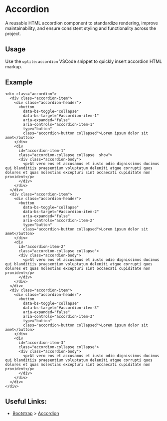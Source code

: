 # Accordion

A reusable HTML accordion component to standardize rendering, improve maintainability, and ensure consistent styling and functionality across the project.

## Usage

Use the `wplite:accordion` VSCode snippet to quickly insert accordion HTML markup.

## Example

```phtml
<div class="accordion">
  <div class="accordion-item">
    <div class="accordion-header">
      <button
        data-bs-toggle="collapse"
        data-bs-target="#accordion-item-1"
        aria-expanded="false"
        aria-controls="accordion-item-1"
        type="button"
        class="accordion-button collapsed">Lorem ipsum dolor sit amet</button>
    </div>
    <div
      id="accordion-item-1"
      class="accordion-collapse collapse  show">
      <div class="accordion-body">
        <p>At vero eos et accusamus et iusto odio dignissimos ducimus qui blanditiis praesentium voluptatum deleniti atque corrupti quos dolores et quas molestias excepturi sint occaecati cupiditate non provident</p>
      </div>
    </div>
  </div>
  <div class="accordion-item">
    <div class="accordion-header">
      <button
        data-bs-toggle="collapse"
        data-bs-target="#accordion-item-2"
        aria-expanded="false"
        aria-controls="accordion-item-2"
        type="button"
        class="accordion-button collapsed">Lorem ipsum dolor sit amet</button>
    </div>
    <div
      id="accordion-item-2"
      class="accordion-collapse collapse">
      <div class="accordion-body">
        <p>At vero eos et accusamus et iusto odio dignissimos ducimus qui blanditiis praesentium voluptatum deleniti atque corrupti quos dolores et quas molestias excepturi sint occaecati cupiditate non provident</p>
      </div>
    </div>
  </div>
  <div class="accordion-item">
    <div class="accordion-header">
      <button
        data-bs-toggle="collapse"
        data-bs-target="#accordion-item-3"
        aria-expanded="false"
        aria-controls="accordion-item-3"
        type="button"
        class="accordion-button collapsed">Lorem ipsum dolor sit amet</button>
    </div>
    <div
      id="accordion-item-3"
      class="accordion-collapse collapse">
      <div class="accordion-body">
        <p>At vero eos et accusamus et iusto odio dignissimos ducimus qui blanditiis praesentium voluptatum deleniti atque corrupti quos dolores et quas molestias excepturi sint occaecati cupiditate non provident</p>
      </div>
    </div>
  </div>
</div>
```

## Useful Links:

- [Bootstrap](https://getbootstrap.com/) > [Accordion](https://getbootstrap.com/docs/5.3/components/accordion/)
